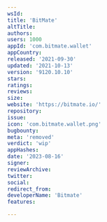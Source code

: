 ```yaml
---
wsId: 
title: 'BitMate'
altTitle: 
authors: 
users: 1000
appId: 'com.bitmate.wallet'
appCountry: 
released: '2021-09-30'
updated: '2021-10-13'
version: '9120.10.10'
stars: 
ratings: 
reviews: 
size: 
website: 'https://bitmate.io/'
repository: 
issue: 
icon: 'com.bitmate.wallet.png'
bugbounty: 
meta: 'removed'
verdict: 'wip'
appHashes: 
date: '2023-08-16'
signer: 
reviewArchive: 
twitter: 
social: 
redirect_from: 
developerName: 'Bitmate'
features: 

---
```


